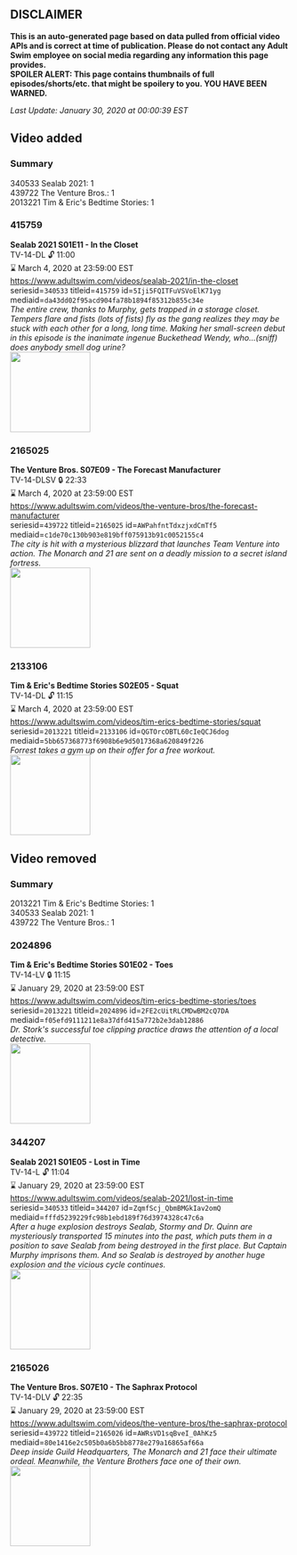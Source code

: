 ## DISCLAIMER
**This is an auto-generated page based on data pulled from official video APIs and is correct at time of publication. Please do not contact any Adult Swim employee on social media regarding any information this page provides.**  
**SPOILER ALERT: This page contains thumbnails of full episodes/shorts/etc. that might be spoilery to you. YOU HAVE BEEN WARNED.**  

_Last Update: January 30, 2020 at 00:00:39 EST_
## Video added
### Summary
340533 Sealab 2021: 1  
439722 The Venture Bros.: 1  
2013221 Tim & Eric's Bedtime Stories: 1  
### 415759
**Sealab 2021 S01E11 - In the Closet**  
TV-14-DL 🔓 11:00  
⌛ March 4, 2020 at 23:59:00 EST  
https://www.adultswim.com/videos/sealab-2021/in-the-closet  
seriesid=`340533` titleid=`415759` id=`5Iji5FQITFuVSVoElK71yg` mediaid=`da43dd02f95acd904fa78b1894f85312b855c34e`  
_The entire crew, thanks to Murphy, gets trapped in a storage closet. Tempers flare and fists (lots of fists) fly as the gang realizes they may be stuck with each other for a long, long time. Making her small-screen debut in this episode is the inanimate ingenue Buckethead Wendy, who...(sniff) does anybody smell dog urine?_  
<a href="https://i.cdn.turner.com/adultswim/big/video/in-the-closet/sealab_cc_011_revised-01.jpg"><img src="https://i.cdn.turner.com/adultswim/big/video/in-the-closet/sealab_cc_011_revised-01.jpg" height="144px" /></a>
### 2165025
**The Venture Bros. S07E09 - The Forecast Manufacturer**  
TV-14-DLSV 🔒 22:33  
⌛ March 4, 2020 at 23:59:00 EST  
https://www.adultswim.com/videos/the-venture-bros/the-forecast-manufacturer  
seriesid=`439722` titleid=`2165025` id=`AWPahfntTdxzjxdCmTf5` mediaid=`c1de70c130b903e819bff075913b91c0052155c4`  
_The city is hit with a mysterious blizzard that launches Team Venture into action. The Monarch and 21 are sent on a deadly mission to a secret island fortress._  
<a href="https://i.cdn.turner.com/adultswim/big/image-upload/thumbnails/thumb-2_image-15433569776002.jpg"><img src="https://i.cdn.turner.com/adultswim/big/image-upload/thumbnails/thumb-2_image-15433569776002.jpg" height="144px" /></a>
### 2133106
**Tim & Eric's Bedtime Stories S02E05 - Squat**  
TV-14-DL 🔓 11:15  
⌛ March 4, 2020 at 23:59:00 EST  
https://www.adultswim.com/videos/tim-erics-bedtime-stories/squat  
seriesid=`2013221` titleid=`2133106` id=`QGTOrcOBTL60cIeQCJ6dog` mediaid=`5bb657368773f6908b6e9d5017368a620849f226`  
_Forrest takes a gym up on their offer for a free workout._  
<a href="https://i.cdn.turner.com/adultswim/big/video/squat/tebs_303_dup-20170920.jpg"><img src="https://i.cdn.turner.com/adultswim/big/video/squat/tebs_303_dup-20170920.jpg" height="144px" /></a>
## Video removed
### Summary
2013221 Tim & Eric's Bedtime Stories: 1  
340533 Sealab 2021: 1  
439722 The Venture Bros.: 1  
### 2024896
**Tim & Eric's Bedtime Stories S01E02 - Toes**  
TV-14-LV 🔒 11:15  
⌛ January 29, 2020 at 23:59:00 EST  
https://www.adultswim.com/videos/tim-erics-bedtime-stories/toes  
seriesid=`2013221` titleid=`2024896` id=`2FE2cUitRLCMDwBM2cQ7DA` mediaid=`f05efd9111211e8a37dfd415a772b2e3dab12886`  
_Dr. Stork's successful toe clipping practice draws the attention of a local detective._  
<a href="https://i.cdn.turner.com/adultswim/big/video/toes/tebs_cc_102_pt1_1.jpg"><img src="https://i.cdn.turner.com/adultswim/big/video/toes/tebs_cc_102_pt1_1.jpg" height="144px" /></a>
### 344207
**Sealab 2021 S01E05 - Lost in Time**  
TV-14-L 🔓 11:04  
⌛ January 29, 2020 at 23:59:00 EST  
https://www.adultswim.com/videos/sealab-2021/lost-in-time  
seriesid=`340533` titleid=`344207` id=`ZqmfScj_QbmBMGkIav2omQ` mediaid=`fffd5239229fc98b1ebd189f76d3974328c47c6a`  
_After a huge explosion destroys Sealab, Stormy and Dr. Quinn are mysteriously transported 15 minutes into the past, which puts them in a position to save Sealab from being destroyed in the first place. But Captain Murphy imprisons them. And so Sealab is destroyed by another huge explosion and the vicious cycle continues._  
<a href="https://i.cdn.turner.com/adultswim/big/video/lost-in-time/sealab_cc_005_revised-01.jpg"><img src="https://i.cdn.turner.com/adultswim/big/video/lost-in-time/sealab_cc_005_revised-01.jpg" height="144px" /></a>
### 2165026
**The Venture Bros. S07E10 - The Saphrax Protocol**  
TV-14-DLV 🔓 22:35  
⌛ January 29, 2020 at 23:59:00 EST  
https://www.adultswim.com/videos/the-venture-bros/the-saphrax-protocol  
seriesid=`439722` titleid=`2165026` id=`AWRsVD1sqBveI_0AhKz5` mediaid=`80e1416e2c505b0a6b5bb8778e279a16865af66a`  
_Deep inside Guild Headquarters, The Monarch and 21 face their ultimate ordeal. Meanwhile, the Venture Brothers face one of their own._  
<a href="https://i.cdn.turner.com/adultswim/big/image-upload/thumbnails/thumb-2_image-15385949318523.jpg"><img src="https://i.cdn.turner.com/adultswim/big/image-upload/thumbnails/thumb-2_image-15385949318523.jpg" height="144px" /></a>
